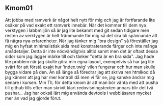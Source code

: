 ## Kmom01

Att jobba med ramverk är något helt nytt för mig och jag är fortfarande lite osäker på vad exakt ett ramverk innebär.
När det kommer till dem nya verktygen i labbmiljön så är jag lite bekannt med git sedan tidigare men resten av verktygen är helt främmande för mig så det ska bli spännande att få några nya erfarenheter.
När jag tänker mig "bra design" så föreställer jag mig en hyfsat minimalistisk sida med konstraterande färger och inte många smådetaljer. Detta är inte nödvändigtvis alltid sannt men det är oftast dessa sidor som jag lägger märke till och tänker "detta är en bra sida".
Jag hade lite problem när jag skulle göra min egna layout, exempelvis så har jag lite svårt för att förstå exakt hur 'index.twig' vilen fungerar och hur man skulle bygga vidare på den. Än så länge så föredrar jag att skriva ren htmlkod då jag känner att jag har mer kontroll då men vi får se, jag kanske ändrar mig senare i kursen.
Min TIL för detta kmom är att man bör vänta med att pusha till github tills efter man skrivit klart redovisningstexten annars blir det två pushar... Jag har också lärt mig använda devtools i webbläsaren mycket mer än vad jag gjorde förut.
